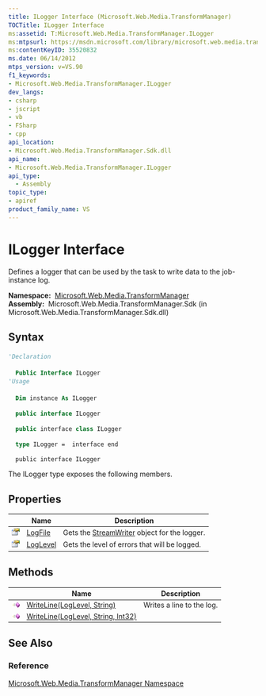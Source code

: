 ```yaml
---
title: ILogger Interface (Microsoft.Web.Media.TransformManager)
TOCTitle: ILogger Interface
ms:assetid: T:Microsoft.Web.Media.TransformManager.ILogger
ms:mtpsurl: https://msdn.microsoft.com/library/microsoft.web.media.transformmanager.ilogger(v=VS.90)
ms:contentKeyID: 35520832
ms.date: 06/14/2012
mtps_version: v=VS.90
f1_keywords:
- Microsoft.Web.Media.TransformManager.ILogger
dev_langs:
- csharp
- jscript
- vb
- FSharp
- cpp
api_location:
- Microsoft.Web.Media.TransformManager.Sdk.dll
api_name:
- Microsoft.Web.Media.TransformManager.ILogger
api_type:
  - Assembly
topic_type:
- apiref
product_family_name: VS
---
```


# ILogger Interface

Defines a logger that can be used by the task to write data to the job-instance log.

**Namespace:**  [Microsoft.Web.Media.TransformManager](microsoft-web-media-transformmanager-namespace.md)  
**Assembly:**  Microsoft.Web.Media.TransformManager.Sdk (in Microsoft.Web.Media.TransformManager.Sdk.dll)

## Syntax

```vb
'Declaration

  Public Interface ILogger
'Usage

  Dim instance As ILogger
```

```csharp
  public interface ILogger
```

```cpp
  public interface class ILogger
```

``` fsharp
  type ILogger =  interface end
```

```jscript
  public interface ILogger
```

The ILogger type exposes the following members.

## Properties

||Name|Description|
|--- |--- |--- |
|![Public property](images/Hh125762.pubproperty(en-us,VS.90).gif "Public property")|[LogFile](ilogger-logfile-property-microsoft-web-media-transformmanager.md)|Gets the [StreamWriter](https://msdn.microsoft.com/library/3ssew6tk) object for the logger.|
|![Public property](images/Hh125762.pubproperty(en-us,VS.90).gif "Public property")|[LogLevel](ilogger-loglevel-property-microsoft-web-media-transformmanager.md)|Gets the level of errors that will be logged.|

## Methods

||Name|Description|
|--- |--- |--- |
|![Public method](images/Hh125771.pubmethod(en-us,VS.90).gif "Public method")|[WriteLine(LogLevel, String)](ilogger-writeline-method-loglevel-string-microsoft-web-media-transformmanager.md)|Writes a line to the log.|
|![Public method](images/Hh125771.pubmethod(en-us,VS.90).gif "Public method")|[WriteLine(LogLevel, String, Int32)](ilogger-writeline-method-loglevel-string-int32-microsoft-web-media-transformmanager.md)||

## See Also

### Reference

[Microsoft.Web.Media.TransformManager Namespace](microsoft-web-media-transformmanager-namespace.md)


